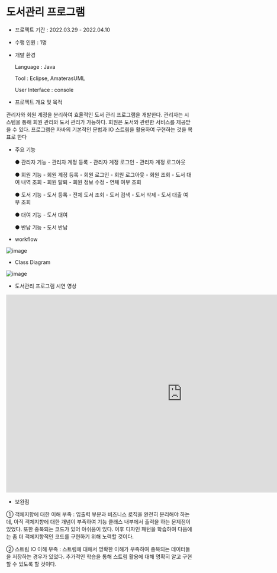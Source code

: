 # 도서관리 프로그램


* 프로젝트 기간 : 2022.03.29 - 2022.04.10


* 수행 인원 : 1명


* 개발 환경

  Language : Java

  Tool : Eclipse, AmaterasUML

  User Interface : console



* 프로젝트 개요 및 목적

 관리자와 회원 계정을 분리하여 효율적인 도서 관리 프로그램을 개발한다. 관리자는 시스템을 통해 회원 관리와 도서 관리가 가능하다. 회원은 도서와 관련한 서비스를 제공받을 수 있다. 프로그램은 자바의 기본적인 문법과 IO 스트림을 활용하여 구현하는 것을 목표로 한다
 
 


* 주요 기능

   ● 관리자 기능
      - 관리자 계정 등록
      - 관리자 계정 로그인
      - 관리자 계정 로그아웃

   ● 회원 기능
      - 회원 계정 등록
      - 회원 로그인
      - 회원 로그아웃
      - 회원 조회
      - 도서 대여 내역 조회
      - 회원 탈퇴 
      - 회원 정보 수정
      - 연체 여부 조회

   ● 도서 기능
      - 도서 등록
      - 전체 도서 조회
      - 도서 검색
      - 도서 삭제
      - 도서 대출 여부 조회

   ● 대여 기능
      - 도서 대여

   ● 반납 기능
      - 도서 반납




* workflow

![image](https://user-images.githubusercontent.com/100884647/162617859-690fefe8-02df-4157-a471-1e45aadcff5d.png)




* Class Diagram

![image](https://user-images.githubusercontent.com/100884647/162617879-accfee80-6759-4d2a-ba03-eed2967b005e.png)




* 도서관리 프로그램 시연 영상


<iframe width="949" height="534" src="https://www.youtube.com/embed/59Jj67B8FKY" title="YouTube video player" frameborder="0" allow="accelerometer; autoplay; clipboard-write; encrypted-media; gyroscope; picture-in-picture" allowfullscreen></iframe>



* 보완점

① 객체지향에 대한 이해 부족
: 입출력 부분과 비즈니스 로직을 완전히 분리해야 하는데, 아직 객체지향에 대한 개념이 부족하여 기능 클래스 내부에서 출력을 하는 문제점이 있었다. 또한 중복되는 코드가 있어 아쉬움이 있다. 이후 디자인 패턴을 학습하여 다음에는 좀 더 객체지향적인 코드를 구현하기 위해 노력할 것이다.

② 스트림 IO 이해 부족
: 스트림에 대해서 명확한 이해가 부족하여 중복되는 데이터들을 저장하는 경우가 있었다. 추가적인 학습을 통해 스트림 활용에 대해 명확히 알고 구현할 수 있도록 할 것이다.
